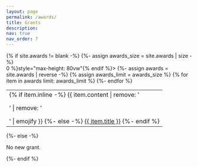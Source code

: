 ```yaml
---
layout: page
permalink: /awards/
title: Grants
description:
nav: true
nav_order: 7
---
```



<div class="news">
    {% if site.awards != blank -%}
    {%- assign awards_size = site.awards | size -%}
    <div class="table-responsive" {% if include.limit and site.announcements.scrollable and awards_size> 0
        %}style="max-height: 80vw"{% endif %}>
        <table class="table table-sm table-borderless">
            {%- assign awards = site.awards | reverse -%}
            <!-- {% if include.limit and site.announcements.limit %}
            {% assign awards_limit = site.announcements.limit %}
            {% else %} -->
            {% assign awards_limit = awards_size %}
            <!-- {% endif %} -->
            {% for item in awards limit: awards_limit %}
            <tr>
                <!-- <th scope="row" style="width: 20%">{{ item.student | date: "%Y-%Y" }}, {{item.semester}}</th> -->
                <td>
                    {% if item.inline -%}
                    {{ item.content | remove: '<p>' | remove: '</p>' | emojify }}
                    {%- else -%}
                    <a class="news-title" href="{{ item.url | relative_url }}">{{ item.title }}</a>
                    {%- endif %}
                </td>
            </tr>
            {%- endfor %}
        </table>
    </div>
    {%- else -%}
    <p>No new grant.</p>
    {%- endif %}
</div>